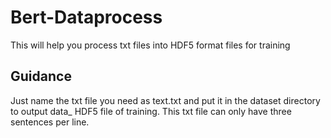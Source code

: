 # Bert-Dataprocess
This will help you process txt files into HDF5 format files for training

## Guidance
Just name the txt file you need as text.txt and put it in the dataset directory to output data_ HDF5 file of training. This txt file can only have three sentences per line.

